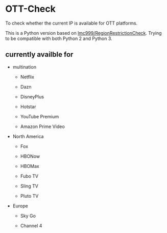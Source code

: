 # OTT-Check

To check whether the current IP is available for OTT platforms.

This is a Python version based on [lmc999/RegionRestrictionCheck](https://github.com/lmc999/RegionRestrictionCheck). Trying to be compatible with both Python 2 and Python 3.


## currently availble for

* multination

  * Netflix

  * Dazn

  * DisneyPlus

  * Hotstar

  * YouTube Premium

  * Amazon Prime Video

* North America

  * Fox

  * HBONow

  * HBOMax

  * Fubo TV

  * Sling TV

  * Pluto TV

* Europe

  * Sky Go

  * Channel 4